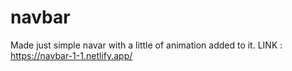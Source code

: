 # navbar
Made just simple navar with a little of animation added to it.
LINK : https://navbar-1-1.netlify.app/
